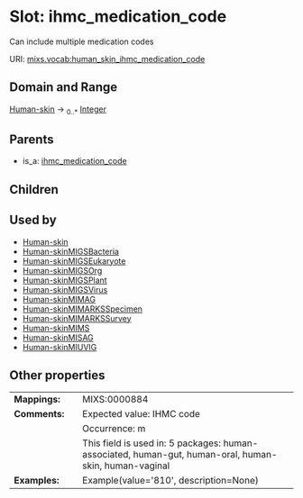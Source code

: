 
# Slot: ihmc_medication_code


Can include multiple medication codes

URI: [mixs.vocab:human_skin_ihmc_medication_code](https://w3id.org/mixs/vocab/human_skin_ihmc_medication_code)


## Domain and Range

[Human-skin](Human-skin.md) &#8594;  <sub>0..\*</sub> [Integer](types/Integer.md)

## Parents

 *  is_a: [ihmc_medication_code](ihmc_medication_code.md)

## Children


## Used by

 * [Human-skin](Human-skin.md)
 * [Human-skinMIGSBacteria](Human-skinMIGSBacteria.md)
 * [Human-skinMIGSEukaryote](Human-skinMIGSEukaryote.md)
 * [Human-skinMIGSOrg](Human-skinMIGSOrg.md)
 * [Human-skinMIGSPlant](Human-skinMIGSPlant.md)
 * [Human-skinMIGSVirus](Human-skinMIGSVirus.md)
 * [Human-skinMIMAG](Human-skinMIMAG.md)
 * [Human-skinMIMARKSSpecimen](Human-skinMIMARKSSpecimen.md)
 * [Human-skinMIMARKSSurvey](Human-skinMIMARKSSurvey.md)
 * [Human-skinMIMS](Human-skinMIMS.md)
 * [Human-skinMISAG](Human-skinMISAG.md)
 * [Human-skinMIUVIG](Human-skinMIUVIG.md)

## Other properties

|  |  |  |
| --- | --- | --- |
| **Mappings:** | | MIXS:0000884 |
| **Comments:** | | Expected value: IHMC code |
|  | | Occurrence: m |
|  | | This field is used in: 5 packages: human-associated, human-gut, human-oral, human-skin, human-vaginal |
| **Examples:** | | Example(value='810', description=None) |

